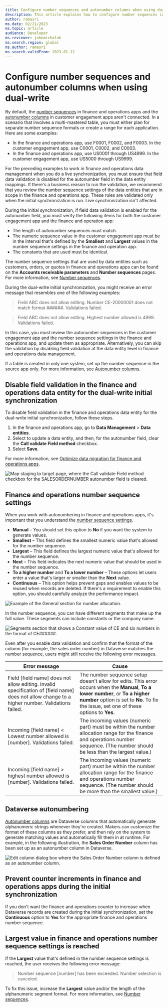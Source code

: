 ```yaml
---
title: Configure number sequences and autonumber columns when using dual-write
description: This article explains how to configure number sequences in finance and operations apps and autonumber columns in Microsoft Dataverse for business identifiers that are involved in dual-write. 
author: ramasri
ms.date: 02/21/2023
ms.topic: article
audience: Developer
ms.reviewer: johnmichalak
ms.search.region: global
ms.author: ramasri
ms.search.validFrom: 2023-01-12
---
```


# Configure number sequences and autonumber columns when using dual-write

By default, the [number sequences](../../../fin-ops/organization-administration/number-sequence-overview.md) in finance and operations apps and the [autonumber columns](/powerapps/maker/data-platform/autonumber-fields) in customer engagement apps aren't connected. In a scenario that involves a multi-mastered table, you must either plan for separate number sequence formats or create a range for each application. Here are some examples:

- In the finance and operations app, use F0001, F0002, and F0003. In the customer engagement app, use C0001, C0002, and C0003.
- In the finance and operations app, use US0001 through US4999. In the customer engagement app, use US5000 through US9999.

For the preceding examples to work in finance and operations data management when you do a live synchronization, you must ensure that field data validation is disabled for the autonumber field in the data entity mappings. If there's a business reason to run the validation, we recommend that you review the number sequence settings of the data entities that are in scope in the finance and operations app. These rules are validated only when the initial synchronization is run. Live synchronization isn't affected.

During the initial synchronization, if field data validation is enabled for the autonumber field, you must verify the following items for both the customer engagement app and the finance and operation app:

- The length of autonumber sequences must match.
- The numeric sequence value in the customer engagement app must be in the interval that's defined by the **Smallest** and **Largest** values in the number sequence settings in the finance and operation app.
- The constants that are used must be identical.

The number sequence settings that are used by data entities such as customers, orders, or quotes in finance and operations apps can be found on the **Accounts receivable parameters** and **Number sequences** pages. For more information, see [Number sequences](../../../fin-ops/organization-administration/number-sequence-overview.md).

During the dual-write initial synchronization, you might receive an error message that resembles one of the following examples:

> Field ABC does not allow editing. Number CE-20000001 does not match format \#\#\#\#\#\#. Validations failed.

> Field ABC does not allow editing. Highest number allowed is 4999. Validations failed.

In this case, you must review the autonumber sequences in the customer engagement app and the number sequence settings in the finance and operations app, and update them as appropriate. Alternatively, you can skip the validation by disabling field validation at the data entity level in finance and operations data management.

If a table is created in only one system, set up the number sequence in the source app only. For more information, see [Autonumber columns](/powerapps/maker/data-platform/autonumber-fields).

## Disable field validation in the finance and operations data entity for the dual-write initial synchronization

To disable field validation in the finance and operations data entity for the dual-write initial synchronization, follow these steps.

1. In the finance and operations app, go to **Data Management** \> **Data entities**.
1. Select to update a data entity, and then, for the autonumber field, clear the **Call validate Field method** checkbox.
1. Select **Save**.

For more information, see [Optimize data migration for finance and operations apps](../../sysadmin/optimize-data-migration.md).

![Map staging to target page, where the Call validate Field method checkbox for the SALESORDERNUMBER autonumber field is cleared.](media/numseq-1.png)

## Finance and operations number sequence settings

When you work with autonumbering in finance and operations apps, it's important that you understand the [number sequence settings](../../../fin-ops/organization-administration/number-sequence-overview.md).

- **Manual** – You should set this option to **No** if you want the system to generate values.
- **Smallest** – This field defines the smallest numeric value that's allowed for the number sequence.
- **Largest** – This field defines the largest numeric value that's allowed for the number sequence.
- **Next** – This field indicates the next numeric value that should be used in the number sequence.
- **To a higher number** and **To a lower number** – These options let users enter a value that's larger or smaller than the **Next** value.
- **Continuous** – This option helps prevent gaps and enables values to be reused when records are deleted. If there's a requirement to enable this option, you should carefully analyze the performance impact.

![Example of the General section for number allocation.](media/numseq-2.png)

In the number sequence, you can have different segments that make up the full value. These segments can include constants or the company name.

![Segments section that shows a Constant value of CE and six numbers in the format of CE######.](media/numseq-3.png)

Even after you enable data validation and confirm that the format of the column (for example, the sales order number) in Dataverse matches the number sequence, users might still receive the following error messages.

| Error message | Cause |
|---|---|
| Field \[field name\] does not allow editing. Invalid specification of \[field name\] does not allow change to a higher number. Validations failed. | The number sequence setup doesn't allow for edits. This error occurs when the **Manual**, **To a lower number**, or **To a higher number** option is set to **No**. To fix the issue, set one of these options to **Yes**. |
| Incoming \[field name\] \< Lowest number allowed is \[number\]. Validations failed. | The incoming values (numeric part) must be within the number allocation range for the finance and operations number sequence. (The number should be less than the largest value.) |
| Incoming \[field name\] \> highest number allowed is \[number\]. Validations failed. | The incoming values (numeric part) must be within the number allocation range for the finance and operations number sequence. (The number should be more than the smallest value.) |

## Dataverse autonumbering

[Autonumber columns](/power-apps/maker/data-platform/autonumber-fields) are Dataverse columns that automatically generate alphanumeric strings whenever they're created. Makers can customize the format of these columns as they prefer, and then rely on the system to generate matching values and automatically fill them in at runtime. For example, in the following illustration, the **Sales Order Number** column has been set up as an autonumber column in Dataverse.

![Edit column dialog box where the Sales Order Number column is defined as an autonumber column.](media/numseq-4.png)

## Prevent counter increments in finance and operations apps during the initial synchronization

If you don't want the finance and operations counter to increase when Dataverse records are created during the initial synchronization, set the **Continuous** option to **Yes** for the appropriate finance and operations number sequence.

## Largest value in finance and operations number sequence settings is reached

If the **Largest** value that's defined in the number sequence settings is reached, the user receives the following error message:

> Number sequence \[number\] has been exceeded. Number selection is canceled.

To fix this issue, increase the **Largest** value and/or the length of the alphanumeric segment format. For more information, see [Number sequences](../../../fin-ops/organization-administration/number-sequence-overview.md).
